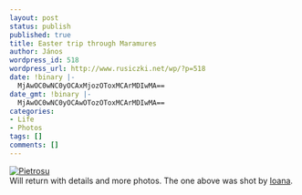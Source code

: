 ```yaml
---
layout: post
status: publish
published: true
title: Easter trip through Maramures
author: János
wordpress_id: 518
wordpress_url: http://www.rusiczki.net/wp/?p=518
date: !binary |-
  MjAwOC0wNC0yOCAxMjozOToxMCArMDIwMA==
date_gmt: !binary |-
  MjAwOC0wNC0yOCAwOTozOToxMCArMDIwMA==
categories:
- Life
- Photos
tags: []
comments: []
---
```

<p><a href="http://www.flickr.com/photos/ioana/2448794476/"><img src="http://farm3.static.flickr.com/2135/2448794476_73d99398ba.jpg" alt="Pietrosu" border="0" class="image" /></a><br />
Will return with details and more photos. The one above was shot by <a href="http://www.flickr.com/photos/ioana/">Ioana</a>.</p>
